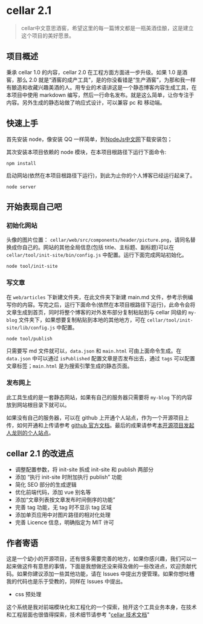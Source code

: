 # cellar 2.1

> cellar中文意思酒窖，希望这里的每一篇博文都是一瓶美酒佳酿，这是建立这个项目的美好愿景。

## 项目概述

秉承 cellar 1.0 的内容，cellar 2.0 在工程方面方面进一步升级。如果 1.0 是酒窖，那么 2.0 就是“酒窖的成产工具”，是的你没看错是“生产酒窖”，为那和我一样有酿造和收藏兴趣美酒的人。用专业的术语讲这是一个静态博客内容生成工具，在本项目中使用 markdown 编写，然后一行命名发布。就是这么简单，让你专注于内容。另外生成的静态站做了响应式设计，可以兼容 pc 和 移动端。

## 快速上手

首先安装 node，像安装 QQ 一样简单，到[NodeJs中文网](http://nodejs.cn/)下载安装包；

其次安装本项目依赖的 node 模块，在本项目根路径下运行下面命令:

    npm install

启动网站(依然在本项目根路径下运行)，到此为止你的个人博客已经运行起来了。
       
    node server

## 开始表现自己吧

### 初始化网站

头像的图片位置： `cellar/web/src/components/header/picture.png`，请同名替换成你自己的。网站的其他全局信息(包括 title、主标题、副标题)可以在 `cellar/tool/init-site/bin/config.js` 中配置。运行下面完成网站初始化。

	node tool/init-site

### 写文章

在 `web/articles` 下新建文件夹，在此文件夹下新建 main.md 文件，参考示例编写你的内容。写完之后，运行下面命令(依然在本项目根路径下运行)，此命令会将文章生成到首页，同时将整个博客的对外发布部分复制粘贴到与 cellar 同级的 `my-blog` 文件夹下，如果想要复制粘贴到本地的其他地方，可在 `cellar/tool/init-site/lib/config.js` 中配置。

    node tool/publish

只需要写 md 文件就可以，`data.json` 和 `main.html` 可由上面命令生成。在 `data.json` 中可以通过  `isPublished` 配置文章是否发布出去，通过 `tags` 可以配置文章标签；`main.html` 是为搜索引擎生成的静态页面。  

### 发布网上

此工具生成的是一套静态网站，如果有自己的服务器只需要将 `my-blog` 下的内容放到网站根目录下就可以。

如果没有自己的服务器，可以在 github 上开通个人站点，作为一个开源项目上传，如何开通和上传请参考 [github 官方文档](https://pages.github.com/)。最后的成果请参考[本开源项目发起人龙则的个人站点](https://longze.github.io)。

## cellar 2.1 的改进点

- 调整配置参数，将 init-site 拆成 init-site 和 publish 两部分
- 添加 “执行 init-site 时附加执行 publish” 功能
- 简化 SEO 部分的生成逻辑
- 优化前端代码，添加 vue 别名等
- 添加“文章列表按文章发布时间倒序的功能”
- 完善 tag 功能，无 tag 时不显示 tag 区域
- 添加单页应用中对图片路径的相对化处理
- 完善 Licence 信息，明确指定为 MIT 许可

## 作者寄语

这是一个幼小的开源项目，还有很多需要完善的地方，如果你感兴趣，我们可以一起来做这件有意思的事情，下面是我想做还没来得及做的一些改进点，欢迎贡献代码。如果你建议添加一些其他功能，请在 Issues 中提出方便管理。如果你想吐槽我的代码也是乐于受教的，同样在 Issues 中提出。

- css 预处理

这个系统是我对前端模块化和工程化的一个探索，抛开这个工具业务本身，在技术和工程层面也很值得探索，技术细节请参考 "[cellar 技术文档](./web/articles/cellar-doc/main.md)"
